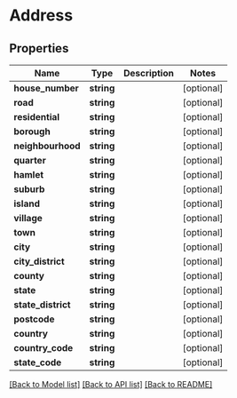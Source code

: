 # Address

## Properties
Name | Type | Description | Notes
------------ | ------------- | ------------- | -------------
**house_number** | **string** |  | [optional] 
**road** | **string** |  | [optional] 
**residential** | **string** |  | [optional] 
**borough** | **string** |  | [optional] 
**neighbourhood** | **string** |  | [optional] 
**quarter** | **string** |  | [optional] 
**hamlet** | **string** |  | [optional] 
**suburb** | **string** |  | [optional] 
**island** | **string** |  | [optional] 
**village** | **string** |  | [optional] 
**town** | **string** |  | [optional] 
**city** | **string** |  | [optional] 
**city_district** | **string** |  | [optional] 
**county** | **string** |  | [optional] 
**state** | **string** |  | [optional] 
**state_district** | **string** |  | [optional] 
**postcode** | **string** |  | [optional] 
**country** | **string** |  | [optional] 
**country_code** | **string** |  | [optional] 
**state_code** | **string** |  | [optional] 

[[Back to Model list]](../README.md#documentation-for-models) [[Back to API list]](../README.md#documentation-for-api-endpoints) [[Back to README]](../README.md)


